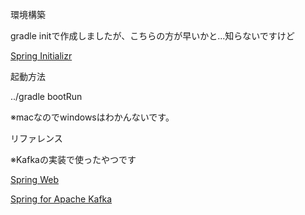 環境構築

gradle initで作成しましたが、こちらの方が早いかと...知らないですけど

[Spring Initializr](https://start.spring.io/)


起動方法

../gradle bootRun

※macなのでwindowsはわかんないです。


リファレンス

※Kafkaの実装で使ったやつです

[Spring Web](https://spring.io/projects/spring-ws)

[Spring for Apache Kafka](https://spring.io/projects/spring-kafka)
